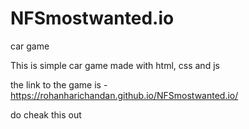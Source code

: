 # NFSmostwanted.io
car game

This is simple car game made with html, css and js

the link to the game is -  https://rohanharichandan.github.io/NFSmostwanted.io/

do cheak this out 
